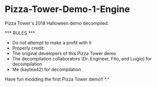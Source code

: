 # Pizza-Tower-Demo-1-Engine
Pizza Tower's 2018 Halloween demo decompiled.

*** RULES ***
- Do not attempt to make a profit with it
- Properly credit:
-    The original developers of this Pizza Tower demo
-    The decompilation collaborators (Dr. Engineer, Fito, and Luigio) for decompilation
-    Me (kaytea42) for decompilation

Have fun modding the first Pizza Tower demo!! ^.^
